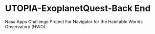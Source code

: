 # UTOPIA-ExoplanetQuest-Back End 
Nasa Apps Challenge Project For Navigator for the Habitable Worlds Observatory (HWO)
